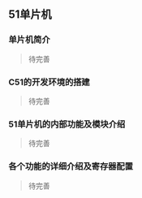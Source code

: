 ## 51单片机

### 单片机简介

> 待完善

### C51的开发环境的搭建

> 待完善

### 51单片机的内部功能及模块介绍

> 待完善

### 各个功能的详细介绍及寄存器配置

> 待完善



